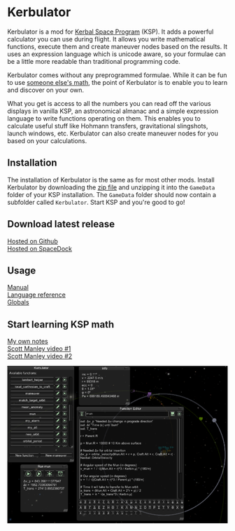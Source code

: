 Kerbulator
==========

Kerbulator is a mod for [Kerbal Space Program](http://www.kerbalspaceprogram.com) (KSP). It adds a powerful calculator you can use during flight. It allows you write mathematical functions, execute them and create maneuver nodes based on the results. It uses an expression language which is unicode aware, so your formulae can be a little more readable than traditional programming code.

Kerbulator comes without any preprogrammed formulae. While it can be fun to use [someone else's math](https://github.com/MuMech/MechJeb2), the point of Kerbulator is to enable you to learn and discover on your own.

What you get is access to all the numbers you can read off the various displays in vanilla KSP, an astronomical almanac and a simple expression language to write functions operating on them. This enables you to calculate useful stuff like Hohmann transfers, gravitational slingshots, launch windows, etc. Kerbulator can also create maneuver nodes for you based on your calculations.

## Installation
The installation of Kerbulator is the same as for most other mods. Install Kerbulator by downloading the [zip file](https://github.com/wmvanvliet/Kerbulator/releases/download/0.45/Kerbulator-0.45.zip) and unzipping it into the `GameData` folder of your KSP installation. The `GameData` folder should now contain a subfolder called `Kerbulator`. Start KSP and you're good to go!

## Download latest release
[Hosted on Github](https://github.com/wmvanvliet/Kerbulator/releases/download/0.45/Kerbulator-0.45.zip) <br/>
[Hosted on SpaceDock](http://spacedock.info/mod/782/Kerbulator) <br/>

## Usage
[Manual](doc/manual.mkd) <br/>
[Language reference](doc/langref.mkd) <br/>
[Globals](doc/globals.mkd) <br/>

## Start learning KSP math

[My own notes](https://www.dropbox.com/s/a09gle65k7ghei6/space.pdf?dl=1) <br/>
[Scott Manley video #1](http://www.youtube.com/watch?v=000zDI2nmq8) <br/>
[Scott Manley video #2](http://www.youtube.com/watch?v=QXPhQKkOcYM) <br/>

![screenshot](doc/screenshot2.png)


